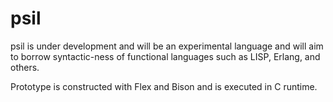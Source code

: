 # psil

psil is under development and will be an experimental language and will aim to borrow syntactic-ness of functional languages such as LISP, Erlang, and others.

Prototype is constructed with Flex and Bison and is executed in C runtime. 


